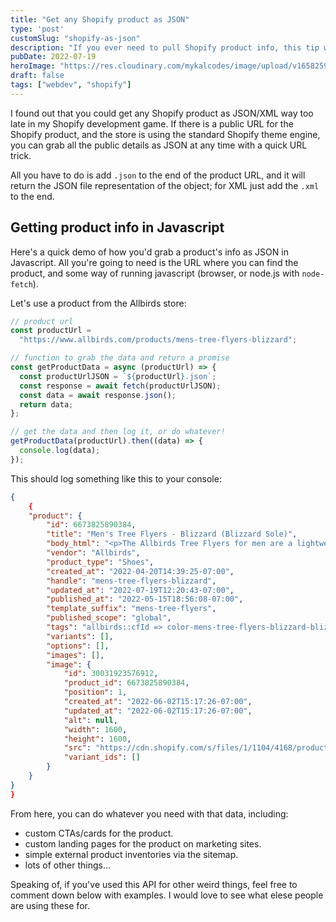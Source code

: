 ```yaml
---
title: "Get any Shopify product as JSON"
type: 'post'
customSlug: "shopify-as-json"
description: "If you ever need to pull Shopify product info, this tip will be a huge help."
pubDate: 2022-07-19
heroImage: "https://res.cloudinary.com/mykalcodes/image/upload/v1658259211/Mykal%20Codes/shopify-as-json.jpg"
draft: false
tags: ["webdev", "shopify"]
---
```


I found out that you could get any Shopify product as JSON/XML way too late in my Shopify development game. If there is a public URL for the Shopify product, and the store is using the standard Shopify theme engine, you can grab all the public details as JSON at any time with a quick URL trick.

All you have to do is add `.json` to the end of the product URL, and it will return the JSON file representation of the object; for XML just add the `.xml` to the end.

## Getting product info in Javascript

Here's a quick demo of how you'd grab a product's info as JSON in Javascript. All you're going to need is the URL where you can find the product, and some way of running javascript (browser, or node.js with `node-fetch`).

Let's use a product from the Allbirds store:

```js
// product url
const productUrl =
  "https://www.allbirds.com/products/mens-tree-flyers-blizzard";

// function to grab the data and return a promise
const getProductData = async (productUrl) => {
  const productUrlJSON = `${productUrl}.json`;
  const response = await fetch(productUrlJSON);
  const data = await response.json();
  return data;
};

// get the data and then log it, or do whatever!
getProductData(productUrl).then((data) => {
  console.log(data);
});
```

This should log something like this to your console:

```json
{
    {
    "product": {
        "id": 6673825890384,
        "title": "Men's Tree Flyers - Blizzard (Blizzard Sole)",
        "body_html": "<p>The Allbirds Tree Flyers for men are a lightweight, springy distance running shoe—including our new SwiftFoam™ midsole, made of natural and recycled materials. </p>",
        "vendor": "Allbirds",
        "product_type": "Shoes",
        "created_at": "2022-04-20T14:39:25-07:00",
        "handle": "mens-tree-flyers-blizzard",
        "updated_at": "2022-07-19T12:20:43-07:00",
        "published_at": "2022-05-15T18:56:08-07:00",
        "template_suffix": "mens-tree-flyers",
        "published_scope": "global",
        "tags": "allbirds::cfId => color-mens-tree-flyers-blizzard-blizzard, allbirds::complete => true, allbirds::edition => limited, allbirds::gender => mens, allbirds::hue => white, allbirds::master => mens-tree-flyers, allbirds::material => tree, allbirds::silhouette => dasher, loop::returnable => true, shoprunner, YCRF_mens-perform-shoes, YGroup_ygroup_mens-tree-flyers",
        "variants": [],
        "options": [],
        "images": [],
        "image": {
            "id": 30031923576912,
            "product_id": 6673825890384,
            "position": 1,
            "created_at": "2022-06-02T15:17:26-07:00",
            "updated_at": "2022-06-02T15:17:26-07:00",
            "alt": null,
            "width": 1600,
            "height": 1600,
            "src": "https://cdn.shopify.com/s/files/1/1104/4168/products/AA001NM_SHOE_ANGLE_GLOBAL_MENS_TREE_FLYER_BLIZZARD_BLIZZARD_91a3e1d2-f0d0-4649-a8e8-0d556a1a4e51.png?v=1654208246",
            "variant_ids": []
        }
    }
}
}
```

From here, you can do whatever you need with that data, including:

- custom CTAs/cards for the product.
- custom landing pages for the product on marketing sites.
- simple external product inventories via the sitemap.
- lots of other things...

Speaking of, if you've used this API for other weird things, feel free to comment down below with examples. I would love to see what elese people are using these for.
